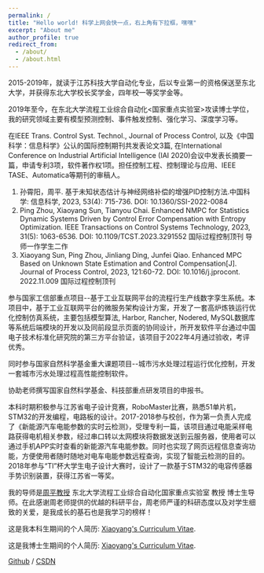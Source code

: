 ```yaml
---
permalink: /
title: "Hello world! 科学上网会快一点，右上角有下拉框，嘿嘿"
excerpt: "About me"
author_profile: true
redirect_from: 
  - /about/
  - /about.html
---
```

2015-2019年，就读于江苏科技大学自动化专业，后以专业第一的资格保送至东北大学，并获得东北大学校长奖学金，四年校一等奖学金等。
 
2019年至今，在东北大学流程工业综合自动化<国家重点实验室>攻读博士学位，我的研究领域主要有模型预测控制、事件触发控制、强化学习、深度学习等。

在IEEE Trans. Control Syst. Technol., Journal of Process Control, 以及《中国科学：信息科学》公认的国际控制期刊共发表论文3篇, 在International Conference on Industrial Artificial  Intelligence (IAI 2020)会议中发表长摘要一篇，申请专利3项，软件著作权1项。担任控制工程、控制理论与应用、IEEE TASE、Automatica等期刊的审稿人。

1.	孙霄阳，周平. 基于未知状态估计与神经网络补偿的增强PID控制方法.中国科学: 信息科学, 2023, 53(4): 715-736. DOI: 10.1360/SSI-2022-0084
2.	Ping Zhou, Xiaoyang Sun, Tianyou Chai. Enhanced NMPC for Statistics Dynamic Systems Driven by Control Error Compensation with Entropy Optimization. IEEE Transactions on Control Systems Technology, 2023, 31(5): 1063-6536. DOI: 10.1109/TCST.2023.3291552  国际过程控制顶刊 导师一作学生二作
3.	Xiaoyang Sun, Ping Zhou, Jinliang Ding, Junfei Qiao. Enhanced MPC Based on Unknown State Estimation and Control Compensation[J]. Journal of Process Control, 2023, 121:60-72. DOI: 10.1016/j.jprocont. 2022.11.009 国际过程控制顶刊

参与国家工信部重点项目--基于工业互联网平台的流程行生产线数字孪生系统。本项目中，基于工业互联网平台的微服务架构设计方案，开发了一套高炉炼铁运行优化控制仿真系统，主要包括模型算法, Harbor, Rancher, Nodered, MySQL数据库等系统后端模块的开发以及同前段显示页面的协同设计，所开发软件平台通过中国电子技术标准化研究院的第三方平台验证，该项目于2022年4月通过验收，考评优秀。

同时参与国家自然科学基金重大课题项目--城市污水处理过程运行优化控制，开发一套城市污水处理过程高性能控制软件。

协助老师撰写国家自然科学基金、科技部重点研发项目的申报书。

本科时期积极参与江苏省电子设计竞赛，RoboMaster比赛，熟悉51单片机，STM32的开发编程，电路板的设计。2017-2018参与校创，作为第一负责人完成了《新能源汽车电能参数的实时云检测》，受理专利一篇，该项目通过电能采样电路获得电机相关参数，经过串口转以太网模块将数据发送到云服务器，使用者可以通过手机APP实时查看的新能源汽车电能参数。同时也实现了网页远程信息查询功能，方便使用者随时随地对电车电能参数远程查询，实现了智能云检测的目的。 2018年参与“TI”杯大学生电子设计大赛时，设计了一款基于STM32的电容传感器手势识别装置，获得江苏省一等奖。


我的导师是[周平教授](http://faculty.neu.edu.cn/zhouping/) 东北大学流程工业综合自动化国家重点实验室 教授 博士生导师。在此感谢周老师提供的优越的科研平台，周老师严谨的科研态度以及对学生细致的关爱，是我成长的基石也是我学习的榜样！

这是我本科生期间的个人简历: [Xiaoyang's Curriculum Vitae](../assets/Curriculum_Vitae.pdf).

这是我博士生期间的个人简历: [Xiaoyang's Curriculum Vitae](../assets/Curriculum_VitaeDoc.pdf).

[Github](https://github.com/sunxiaoyang1996) /  [CSDN](https://blog.csdn.net/manqianfu9364?type=blog)

